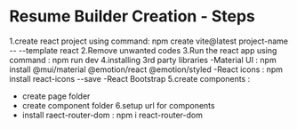 # Resume Builder Creation - Steps

1.create react project using command: npm create vite@latest project-name -- --template react
2.Remove unwanted codes
3.Run the react app using command : npm run dev
4.installing 3rd party libraries
   -Material UI : npm install @mui/material @emotion/react @emotion/styled
   -React icons : npm install react-icons --save
   -React Bootstrap
5.create components : 
  - create page folder 
  - create component folder
6.setup url for components
  - install raect-router-dom : npm i react-router-dom